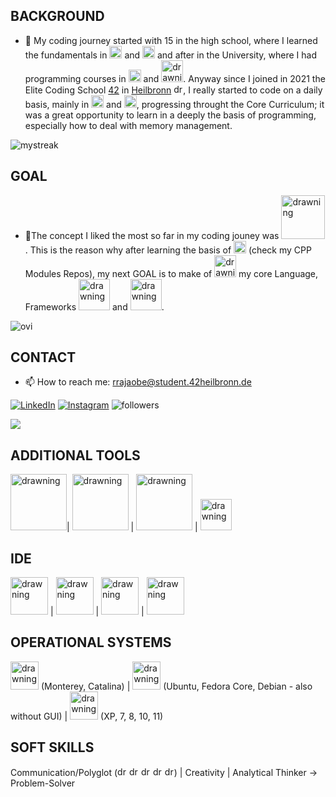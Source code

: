 ## BACKGROUND
- 🌱 My coding journey started with 15 in the high school, where I learned the fundamentals in <img src="https://upload.wikimedia.org/wikipedia/en/thumb/b/b2/Embarcadero_Delphi_10.4_Sydney_Product_Logo_and_Icon.svg/256px-Embarcadero_Delphi_10.4_Sydney_Product_Logo_and_Icon.svg.png" alt="drawning" width="20"> and <img src="https://encrypted-tbn0.gstatic.com/images?q=tbn:ANd9GcTlghq6u3Wlrj1C-RIrSyul1EMELmct6Crlpw&usqp=CAU" alt="drawning" width="20"/> and after in the University, where I had programming courses in <img src="https://upload.wikimedia.org/wikipedia/commons/thumb/c/c3/Python-logo-notext.svg/800px-Python-logo-notext.svg.png" alt="drawning" width="20"/> and <img src="https://nakedsecurity.sophos.com/wp-content/uploads/sites/2/2022/04/java-1200.png" alt="drawning" width="35"/>.
Anyway since I joined in 2021 the Elite Coding School [42](https://42.fr/en/homepage/) in [Heilbronn](https://www.42heilbronn.de/de/) 
<img src="https://cdn.britannica.com/97/897-050-0BFECDA5/Flag-Germany.jpg" alt="drawning" width="15"/>, I really started to code on a daily basis, mainly in <img src="https://upload.wikimedia.org/wikipedia/commons/thumb/1/18/C_Programming_Language.svg/1200px-C_Programming_Language.svg.png" alt="drawning" width="20"/> and <img src="https://upload.wikimedia.org/wikipedia/commons/thumb/1/18/ISO_C%2B%2B_Logo.svg/1200px-ISO_C%2B%2B_Logo.svg.png" alt="drawning" width="20"/>, progressing throught the Core Curriculum; it was a great opportunity to learn in a deeply the basis of programming, especially how to deal with memory management.

<img src="https://github-readme-streak-stats.herokuapp.com/?user=leruslerus42&theme=tokyonight" alt="mystreak"/>


## GOAL
- 💞️The concept I liked the most so far in my coding jouney was <img src="https://miro.medium.com/max/600/1*m8SG-c1f65wgsvu3RxdrTw.png" alt="drawning" width="70"/>. This is the reason why after learning the basis of <img src="https://upload.wikimedia.org/wikipedia/commons/thumb/1/18/ISO_C%2B%2B_Logo.svg/1200px-ISO_C%2B%2B_Logo.svg.png" alt="drawning" width="20"/> (check my CPP Modules Repos), my next GOAL is to make of  <img src="https://upload.wikimedia.org/wikipedia/de/thumb/e/e1/Java-Logo.svg/1200px-Java-Logo.svg.png" alt="drawning" width="35"/> my core Language, Frameworks <img src="https://repository-images.githubusercontent.com/259018719/0663e880-8a02-11ea-9c75-44ca9a90cc1f" alt="drawning" width="50"/> and <img src="https://programadoresbrasil.com.br/wp-content/uploads/2021/05/Spring-BOOT-Interview-questions-1.jpg" alt="drawning" width="50"/>.
<img src="https://github-readme-stats.vercel.app/api/top-langs?username=leruslerus42&show_icons=true&locale=en&layout=compact&theme=chartreuse-dark" alt="ovi" />


## CONTACT

- 📫 How to reach me: rrajaobe@student.42heilbronn.de

<a href="https://www.linkedin.com/in/aarrajaobelina/" target="_blank"><img src="https://img.shields.io/badge/LinkedIn-%230077B5.svg?&style=flat-square&logo=linkedin&logoColor=white" alt="LinkedIn"></a>
<a href="https://www.instagram.com/ruslan_ruslan_ruslan_29/" target="_blank"><img src="https://img.shields.io/badge/Instagram-%23E4405F.svg?&style=flat-square&logo=instagram&logoColor=white" alt="Instagram"></a>
<img alt="followers" src="https://img.shields.io/github/followers/leruslerus42?label=Followers&style=social">

<img src="https://github-profile-trophy.vercel.app/?username=leruslerus42&theme=juicyfresh&no-bg=true" />




## ADDITIONAL TOOLS
<img src="https://upload.wikimedia.org/wikipedia/commons/thumb/e/e0/Git-logo.svg/1200px-Git-logo.svg.png" alt="drawning" width="90"/>| <img src="https://upload.wikimedia.org/wikipedia/commons/thumb/8/82/Gnu-bash-logo.svg/2560px-Gnu-bash-logo.svg.png" alt="drawning" width="90"/> | <img src="https://encrypted-tbn0.gstatic.com/images?q=tbn:ANd9GcT7zFZTfgMR4M0Qjlf7QCse7zOo7DmFPXYRkJpnmpCS4i_WJ8sPqwCPdPBB2FW_jDfS1oQ&usqp=CAU" alt="drawning" width="90"/> | <img src="http://store-images.s-microsoft.com/image/apps.13087.14417540710289390.4ba88b89-313c-42d6-bf9e-dbf1226cf959.c3b5ca97-10a7-4888-b8e8-afeb5d7c8c97" alt="drawning" width="50"/>

## IDE
<img src="https://miro.medium.com/max/1400/0*SGbxc-dbU0gyaVWm.jpg" alt="drawning" width="60"/> | <img src="https://process.fs.teachablecdn.com/ADNupMnWyR7kCWRvm76Laz/resize=width:705/https://www.filepicker.io/api/file/xJXLt6duTkq3LaY3WFq5" alt="drawning" width="60"/> | <img src="https://www.iri.com/blog/wp-content/uploads/2012/06/eclipse-logo.png" alt="drawning" width="60"/> | <img src="https://upload.wikimedia.org/wikipedia/commons/thumb/9/9f/Vimlogo.svg/1200px-Vimlogo.svg.png" alt="drawning" width="60"/>

## OPERATIONAL SYSTEMS
<img src="https://kb.helpline.w3.uvm.edu/wp-content/uploads/2020/06/1200px-MacOS_logo_2017-1.png" alt="drawning" width="45"/> (Monterey, Catalina)  | <img src="https://www.redhat.com/cms/managed-files/tux-327x360.png" alt="drawning" width="45"/> (Ubuntu, Fedora Core, Debian - also without GUI) | <img src="https://heise.cloudimg.io/width/600/q75.png-lossy-75.webp-lossy-75.foil1/_www-heise-de_/tipps-tricks/imgs/96/2/3/3/6/7/4/0/Untitled-3-7813111b633d7cc6.jpeg" alt="drawning" width="45"/> (XP, 7, 8, 10, 11)

## SOFT SKILLS
Communication/Polyglot (<img src="https://upload.wikimedia.org/wikipedia/commons/thumb/0/03/Flag_of_Italy.svg/1200px-Flag_of_Italy.svg.png" alt="drawning" width="15"/> <img src="https://cdn.britannica.com/97/897-050-0BFECDA5/Flag-Germany.jpg" alt="drawning" width="15"/> <img src="https://upload.wikimedia.org/wikipedia/en/thumb/a/ae/Flag_of_the_United_Kingdom.svg/640px-Flag_of_the_United_Kingdom.svg.png" alt="drawning" width="15"/> <img src="https://cdn.britannica.com/14/4814-004-7C0DF1BB/Flag-Ukraine.jpg" alt="drawning" width="15"/> <img src="https://cdn.britannica.com/36/4336-050-056AC114/Flag-Spain.jpg" alt="drawning" width="15"/>) | Creativity | Analytical Thinker -> Problem-Solver

<!---
1) BADGE ORIGINAL PAGE
https://github.com/madushadhanushka/github-readme


2) avoid this badge for now, since I have no pr (pull requests), issues and problem solved.
<img align="center" src="https://github-readme-stats.vercel.app/api?username=leruslerus42&include_all_commits=true&count_private=true&show_icons=true&line_height=20&title_color=2B5BBD&icon_color=1124BB&text_color=A1A1A1&bg_color=0,000000,130F40" alt="my Github Stats"/>
--->




<!---
leruslerus42/leruslerus42 is a ✨ special ✨ repository because its `README.md` (this file) appears on your GitHub profile.
You can click the Preview link to take a look at your changes.
--->
